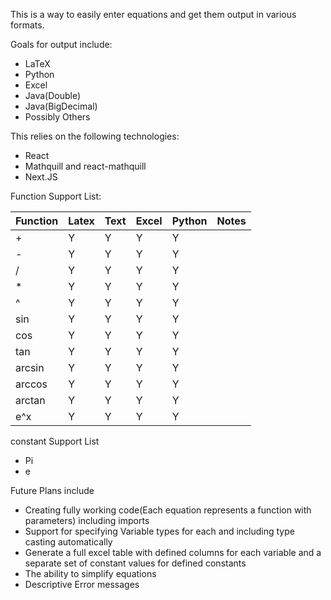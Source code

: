 This is a way to easily enter equations and get them output in various formats.

Goals for output include:
 - LaTeX
 - Python
 - Excel
 - Java(Double)
 - Java(BigDecimal)
 - Possibly Others

This relies on the following technologies:
 - React
 - Mathquill and react-mathquill
 - Next.JS


 Function Support List:

| Function | Latex | Text  | Excel | Python | Notes |
| -------- | ----- | ----  | ----  | ------ | ----- |
| +        | Y     | Y     | Y     | Y      |       |
| -        | Y     | Y     | Y     | Y      |       |
| /        | Y     | Y     | Y     | Y      |       |
| *        | Y     | Y     | Y     | Y      |       |
| ^        | Y     | Y     | Y     | Y      |       |
| sin      | Y     | Y     | Y     | Y      |       |
| cos      | Y     | Y     | Y     | Y      |       |
| tan      | Y     | Y     | Y     | Y      |       |
| arcsin   | Y     | Y     | Y     | Y      |       |
| arccos   | Y     | Y     | Y     | Y      |       |
| arctan   | Y     | Y     | Y     | Y      |       |
| e^x      | Y     | Y     | Y     | Y      |       |


constant Support List
 - Pi
 - e

Future Plans include 
 - Creating fully working code(Each equation represents a function with parameters) including imports
 - Support for specifying Variable types for each and including type casting automatically
 - Generate a full excel table with defined columns for each variable and a separate set of constant values for defined constants
 - The ability to simplify equations
 - Descriptive Error messages